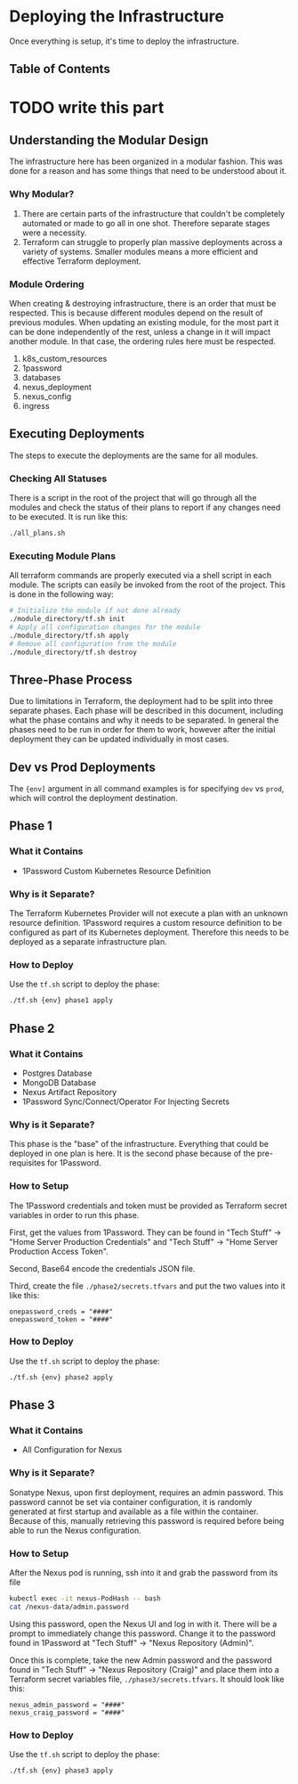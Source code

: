 # Deploying the Infrastructure

Once everything is setup, it's time to deploy the infrastructure.

## Table of Contents
# TODO write this part

## Understanding the Modular Design

The infrastructure here has been organized in a modular fashion. This was done for a reason and has some things that need to be understood about it.

### Why Modular?

1. There are certain parts of the infrastructure that couldn't be completely automated or made to go all in one shot. Therefore separate stages were a necessity.
2. Terraform can struggle to properly plan massive deployments across a variety of systems. Smaller modules means a more efficient and effective Terraform deployment.

### Module Ordering

When creating & destroying infrastructure, there is an order that must be respected. This is because different modules depend on the result of previous modules. When updating an existing module, for the most part it can be done independently of the rest, unless a change in it will impact another module. In that case, the ordering rules here must be respected.

1. k8s_custom_resources
2. 1password
3. databases
4. nexus_deployment
5. nexus_config
6. ingress

## Executing Deployments

The steps to execute the deployments are the same for all modules.

### Checking All Statuses

There is a script in the root of the project that will go through all the modules and check the status of their plans to report if any changes need to be executed. It is run like this:

```bash
./all_plans.sh
```

### Executing Module Plans

All terraform commands are properly executed via a shell script in each module. The scripts can easily be invoked from the root of the project. This is done in the following way:

```bash
# Initialize the module if not done already
./module_directory/tf.sh init
# Apply all configuration changes for the module
./module_directory/tf.sh apply
# Remove all configuration from the module
./module_directory/tf.sh destroy
```






## Three-Phase Process

Due to limitations in Terraform, the deployment had to be split into three separate phases. Each phase will be described in this document, including what the phase contains and why it needs to be separated. In general the phases need to be run in order for them to work, however after the initial deployment they can be updated individually in most cases.

## Dev vs Prod Deployments

The `{env]` argument in all command examples is for specifying `dev` vs `prod`, which will control the deployment destination.

## Phase 1

### What it Contains

- 1Password Custom Kubernetes Resource Definition

### Why is it Separate?

The Terraform Kubernetes Provider will not execute a plan with an unknown resource definition. 1Password requires a custom resource definition to be configured as part of its Kubernetes deployment. Therefore this needs to be deployed as a separate infrastructure plan.

### How to Deploy

Use the `tf.sh` script to deploy the phase:

```bash
./tf.sh {env} phase1 apply
```

## Phase 2

### What it Contains

- Postgres Database
- MongoDB Database
- Nexus Artifact Repository
- 1Password Sync/Connect/Operator For Injecting Secrets

### Why is it Separate?

This phase is the "base" of the infrastructure. Everything that could be deployed in one plan is here. It is the second phase because of the pre-requisites for 1Password.

### How to Setup

The 1Password credentials and token must be provided as Terraform secret variables in order to run this phase.

First, get the values from 1Password. They can be found in "Tech Stuff" -> "Home Server Production Credentials" and "Tech Stuff" -> "Home Server Production Access Token".

Second, Base64 encode the credentials JSON file.

Third, create the file `./phase2/secrets.tfvars` and put the two values into it like this:

```hcl
onepassword_creds = "####"
onepassword_token = "####"
```

### How to Deploy

Use the `tf.sh` script to deploy the phase:

```bash
./tf.sh {env} phase2 apply
```

## Phase 3

### What it Contains

- All Configuration for Nexus

### Why is it Separate?

Sonatype Nexus, upon first deployment, requires an admin password. This password cannot be set via container configuration, it is randomly generated at first startup and available as a file within the container. Because of this, manually retrieving this password is required before being able to run the Nexus configuration.

### How to Setup

After the Nexus pod is running, ssh into it and grab the password from its file

```bash
kubectl exec -it nexus-PodHash -- bash
cat /nexus-data/admin.password
```

Using this password, open the Nexus UI and log in with it. There will be a prompt to immediately change this password. Change it to the password found in 1Password at "Tech Stuff" -> "Nexus Repository (Admin)".

Once this is complete, take the new Admin password and the password found in "Tech Stuff" -> "Nexus Repository (Craig)" and place them into a Terraform secret variables file, `./phase3/secrets.tfvars`. It should look like this:

```hcl
nexus_admin_password = "####"
nexus_craig_password = "####"
```

### How to Deploy

Use the `tf.sh` script to deploy the phase:

```bash
./tf.sh {env} phase3 apply
```